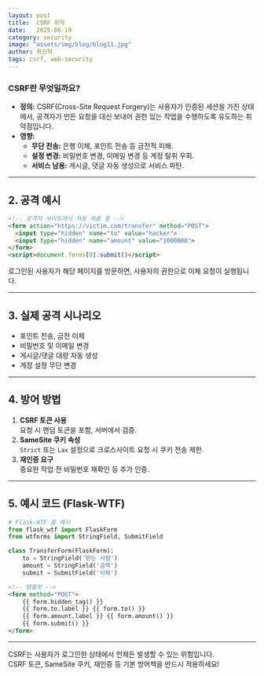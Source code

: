 ```yaml
---
layout: post
title:  CSRF 취약
date:   2025-06-19
category: security
image: "assets/img/blog/blog11.jpg"
author: 최진혁
tags: csrf, web-security
---
```


### CSRF란 무엇일까요?

* **정의:** CSRF(Cross-Site Request Forgery)는 사용자가 인증된 세션을 가진 상태에서, 공격자가 만든 요청을 대신 보내어 권한 있는 작업을 수행하도록 유도하는 취약점입니다.
* **영향:**  
    * **무단 전송:** 은행 이체, 포인트 전송 등 금전적 피해.  
    * **설정 변경:** 비밀번호 변경, 이메일 변경 등 계정 탈취 우회.  
    * **서비스 남용:** 게시글, 댓글 자동 생성으로 서비스 파탄.

---

## 2. 공격 예시

```html
<!-- 공격자 사이트에서 자동 제출 폼 -->
<form action="https://victim.com/transfer" method="POST">
  <input type="hidden" name="to" value="hacker">
  <input type="hidden" name="amount" value="1000000">
</form>
<script>document.forms[0].submit()</script>
```

로그인된 사용자가 해당 페이지를 방문하면, 사용자의 권한으로 이체 요청이 실행됩니다.

---

## 3. 실제 공격 시나리오

- 포인트 전송, 금전 이체  
- 비밀번호 및 이메일 변경  
- 게시글/댓글 대량 자동 생성  
- 계정 설정 무단 변경

---

## 4. 방어 방법

1. **CSRF 토큰 사용**  
   요청 시 랜덤 토큰을 포함, 서버에서 검증.
2. **SameSite 쿠키 속성**  
   `Strict` 또는 `Lax` 설정으로 크로스사이트 요청 시 쿠키 전송 제한.
3. **재인증 요구**  
   중요한 작업 전 비밀번호 재확인 등 추가 인증.

---

## 5. 예시 코드 (Flask-WTF)

```python
# Flask-WTF 폼 예시
from flask_wtf import FlaskForm
from wtforms import StringField, SubmitField

class TransferForm(FlaskForm):
    to = StringField('받는 사람')
    amount = StringField('금액')
    submit = SubmitField('이체')
```

```html
<!-- 템플릿 -->
<form method="POST">
    {{ form.hidden_tag() }}
    {{ form.to.label }} {{ form.to() }}
    {{ form.amount.label }} {{ form.amount() }}
    {{ form.submit() }}
</form>
```

---

CSRF는 사용자가 로그인한 상태에서 언제든 발생할 수 있는 위험입니다.  
CSRF 토큰, SameSite 쿠키, 재인증 등 기본 방어책을 반드시 적용하세요!
